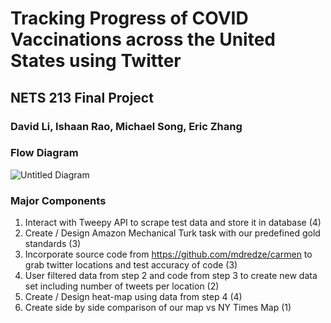 # Tracking Progress of COVID Vaccinations across the United States using Twitter
## NETS 213 Final Project
### David Li, Ishaan Rao, Michael Song, Eric Zhang

### Flow Diagram

![Untitled Diagram](https://user-images.githubusercontent.com/39511704/113632027-63b3e100-9638-11eb-9d0f-87d0abd14422.png)

### Major Components

1) Interact with Tweepy API to scrape test data and store it in database (4)
2) Create / Design Amazon Mechanical Turk task with our predefined gold standards (3)
3) Incorporate source code from https://github.com/mdredze/carmen to grab twitter locations and test accuracy of code (3)
4) User filtered data from step 2 and code from step 3 to create new data set including number of tweets per location (2)
5) Create / Design heat-map using data from step 4 (4)
6) Create side by side comparison of our map vs NY Times Map (1)
